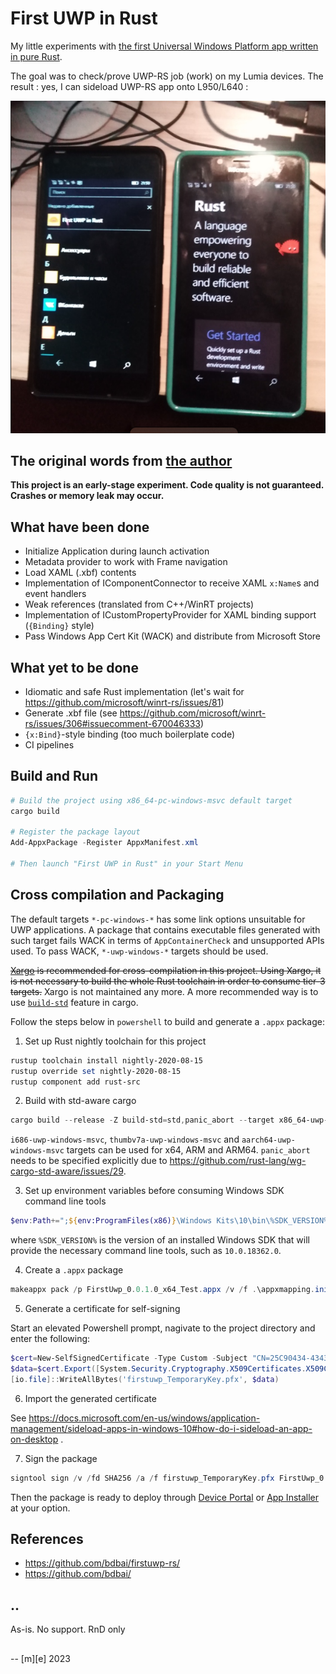 # First UWP in Rust

My little experiments with [the first Universal Windows Platform app written in pure Rust](https://github.com/bdbai/firstuwp-rs/). 

The goal was to check/prove UWP-RS job (work) on my Lumia devices. The result : yes, I can sideload UWP-RS app onto L950/L640 :

![UWP-RS](images/shot1.png)

## The original words from [the author](https://github.com/bdbai/) 
**This project is an early-stage experiment. Code quality is not guaranteed. Crashes or memory leak may occur.**

## What have been done
- Initialize Application during launch activation
- Metadata provider to work with Frame navigation
- Load XAML (.xbf) contents
- Implementation of IComponentConnector to receive XAML `x:Name`s and event handlers
- Weak references (translated from C++/WinRT projects)
- Implementation of ICustomPropertyProvider for XAML binding support (`{Binding}` style)
- Pass Windows App Cert Kit (WACK) and distribute from Microsoft Store

## What yet to be done
- Idiomatic and safe Rust implementation (let's wait for https://github.com/microsoft/winrt-rs/issues/81)
- Generate .xbf file (see https://github.com/microsoft/winrt-rs/issues/306#issuecomment-670046333)
- `{x:Bind}`-style binding (too much boilerplate code)
- CI pipelines

## Build and Run
```powershell
# Build the project using x86_64-pc-windows-msvc default target
cargo build

# Register the package layout
Add-AppxPackage -Register AppxManifest.xml

# Then launch "First UWP in Rust" in your Start Menu
```

## Cross compilation and Packaging
The default targets `*-pc-windows-*` has some link options unsuitable for UWP applications. A package that contains executable files generated with such target fails WACK in terms of `AppContainerCheck` and unsupported APIs used. To pass WACK, `*-uwp-windows-*` targets should be used.

<del>[Xargo](https://github.com/japaric/xargo) is recommended for cross-compilation in this project. Using Xargo, it is not necessary to build the whole Rust toolchain in order to consume tier-3 targets.</del> Xargo is not maintained any more. A more recommended way is to use [`build-std`](https://doc.rust-lang.org/cargo/reference/unstable.html#build-std) feature in cargo.

Follow the steps below in `powershell` to build and generate a `.appx` package:
1. Set up Rust nightly toolchain for this project
```powershell
rustup toolchain install nightly-2020-08-15
rustup override set nightly-2020-08-15
rustup component add rust-src
```
2. Build with std-aware cargo
```powershell
cargo build --release -Z build-std=std,panic_abort --target x86_64-uwp-windows-msvc
```
`i686-uwp-windows-msvc`, `thumbv7a-uwp-windows-msvc` and `aarch64-uwp-windows-msvc` targets can be used for x64, ARM and ARM64. `panic_abort` needs to be specified explicitly due to https://github.com/rust-lang/wg-cargo-std-aware/issues/29.

3. Set up environment variables before consuming Windows SDK command line tools
```powershell
$env:Path+=";${env:ProgramFiles(x86)}\Windows Kits\10\bin\%SDK_VERSION%\x64"
```
where `%SDK_VERSION%` is the version of an installed Windows SDK that will provide the necessary command line tools, such as `10.0.18362.0`.

4. Create a `.appx` package
```powershell
makeappx pack /p FirstUwp_0.0.1.0_x64_Test.appx /v /f .\appxmapping.ini
```
5. Generate a certificate for self-signing

Start an elevated Powershell prompt, nagivate to the project directory and enter the following:
```powershell
$cert=New-SelfSignedCertificate -Type Custom -Subject "CN=25C90434-4343-4A2A-BB16-CF3209256BD3" -KeyUsage DigitalSignature -FriendlyName "firstuwpcert" -TextExtension @("2.5.29.37={text}1.3.6.1.5.5.7.3.3", "2.5.29.19={text}")
$data=$cert.Export([System.Security.Cryptography.X509Certificates.X509ContentType]::Pfx)
[io.file]::WriteAllBytes('firstuwp_TemporaryKey.pfx', $data)
```
6. Import the generated certificate

See https://docs.microsoft.com/en-us/windows/application-management/sideload-apps-in-windows-10#how-do-i-sideload-an-app-on-desktop .

7. Sign the package
```powershell
signtool sign /v /fd SHA256 /a /f firstuwp_TemporaryKey.pfx FirstUwp_0.0.1.0_x64_Test.appx
```

Then the package is ready to deploy through [Device Portal](https://docs.microsoft.com/en-us/windows/uwp/debug-test-perf/device-portal) or [App Installer](https://docs.microsoft.com/en-us/windows/msix/app-installer/app-installer-root) at your option.

## References
- https://github.com/bdbai/firstuwp-rs/
- https://github.com/bdbai/

## ..
As-is. No support. RnD only

##
-- [m][e] 2023
